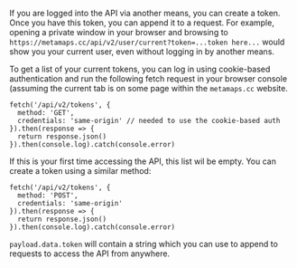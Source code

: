 If you are logged into the API via another means, you can create a token. Once you have this token, you can append it to a request. For example, opening a private window in your browser and browsing to `https://metamaps.cc/api/v2/user/current?token=...token here...` would show you your current user, even without logging in by another means.

To get a list of your current tokens, you can log in using cookie-based authentication and run the following fetch request in your browser console (assuming the current tab is on some page within the `metamaps.cc` website.

```
fetch('/api/v2/tokens', {
  method: 'GET',
  credentials: 'same-origin' // needed to use the cookie-based auth
}).then(response => {
  return response.json()
}).then(console.log).catch(console.error)
```

If this is your first time accessing the API, this list wil be empty. You can create a token using a similar method:

```
fetch('/api/v2/tokens', {
  method: 'POST',
  credentials: 'same-origin'
}).then(response => {
  return response.json()
}).then(console.log).catch(console.error)
```

`payload.data.token` will contain a string which you can use to append to requests to access the API from anywhere.
